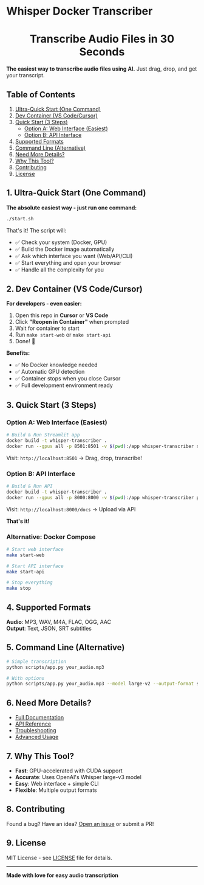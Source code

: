 # Whisper Docker Transcriber

<h1 align="center">Transcribe Audio Files in 30 Seconds</h1>

**The easiest way to transcribe audio files using AI.** Just drag, drop, and get your transcript.

## Table of Contents

1. [Ultra-Quick Start (One Command)](#1-ultra-quick-start-one-command)
2. [Dev Container (VS Code/Cursor)](#2-dev-container-vs-codecursor)
3. [Quick Start (3 Steps)](#3-quick-start-3-steps)
   - [Option A: Web Interface (Easiest)](#option-a-web-interface-easiest)
   - [Option B: API Interface](#option-b-api-interface)
4. [Supported Formats](#4-supported-formats)
5. [Command Line (Alternative)](#5-command-line-alternative)
6. [Need More Details?](#6-need-more-details)
7. [Why This Tool?](#7-why-this-tool)
8. [Contributing](#8-contributing)
9. [License](#9-license)

## 1. Ultra-Quick Start (One Command)

**The absolute easiest way - just run one command:**

```bash
./start.sh
```

That's it! The script will:
- ✅ Check your system (Docker, GPU)
- ✅ Build the Docker image automatically
- ✅ Ask which interface you want (Web/API/CLI)
- ✅ Start everything and open your browser
- ✅ Handle all the complexity for you

## 2. Dev Container (VS Code/Cursor)

**For developers - even easier:**

1. Open this repo in **Cursor** or **VS Code**
2. Click **"Reopen in Container"** when prompted
3. Wait for container to start
4. Run `make start-web` or `make start-api`
5. Done! 🎉

**Benefits:**
- ✅ No Docker knowledge needed
- ✅ Automatic GPU detection
- ✅ Container stops when you close Cursor
- ✅ Full development environment ready

## 3. Quick Start (3 Steps)

### Option A: Web Interface (Easiest)
```bash
# Build & Run Streamlit app
docker build -t whisper-transcriber .
docker run --gpus all -p 8501:8501 -v $(pwd):/app whisper-transcriber streamlit run scripts/web_app.py --server.port=8501 --server.address=0.0.0.0
```
Visit: `http://localhost:8501` → Drag, drop, transcribe!

### Option B: API Interface
```bash
# Build & Run API
docker build -t whisper-transcriber .
docker run --gpus all -p 8000:8000 -v $(pwd):/app whisper-transcriber python scripts/app.py /app/audio.mp3 --api
```
Visit: `http://localhost:8000/docs` → Upload via API

**That's it!**

### Alternative: Docker Compose
```bash
# Start web interface
make start-web

# Start API interface  
make start-api

# Stop everything
make stop
```

## 4. Supported Formats
**Audio**: MP3, WAV, M4A, FLAC, OGG, AAC  
**Output**: Text, JSON, SRT subtitles

## 5. Command Line (Alternative)
```bash
# Simple transcription
python scripts/app.py your_audio.mp3

# With options
python scripts/app.py your_audio.mp3 --model large-v2 --output-format srt
```

## 6. Need More Details?
- [Full Documentation](docs/README.md)
- [API Reference](docs/API.md)
- [Troubleshooting](docs/TROUBLESHOOTING.md)
- [Advanced Usage](docs/ADVANCED.md)

## 7. Why This Tool?
- **Fast**: GPU-accelerated with CUDA support
- **Accurate**: Uses OpenAI's Whisper large-v3 model
- **Easy**: Web interface + simple CLI
- **Flexible**: Multiple output formats

## 8. Contributing
Found a bug? Have an idea? [Open an issue](https://github.com/yourusername/whisper-docker-transcriber/issues) or submit a PR!

## 9. License
MIT License - see [LICENSE](LICENSE) file for details.

---
**Made with love for easy audio transcription**